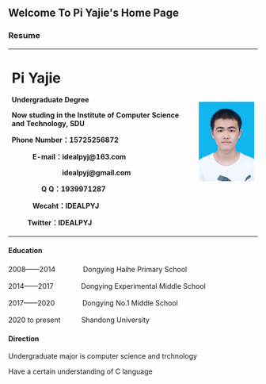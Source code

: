 ## Welcome To Pi Yajie's Home Page
### Resume  
<table border="0">
  <tr>
    <td width="75%">
      <h1>Pi Yajie</h1>
      <p><b>Undergraduate Degree</b></p>
      <p><b>Now studing in the Institute of Computer Science and Technology, SDU</b></p>
      <p><b>Phone Number：15725256872</b></p>
      <p><b>　　　E-mail：idealpyj@163.com</b></p>
      <p><b>　　　　　　　 idealpyj@gmail.com</b></p>
      <p><b>　　　　 Q Q：1939971287</b></p>
      <p><b>　　　Wecaht：IDEALPYJ</b></p>
      <p><b>　　 Twitter：IDEALPYJ</b></p>
    </td>
    <td width="25%">
      <img src="/ID photo.jpg" width="100%">
    </td>
  </tr>
</table>

#### Education
2008——2014　　　　Dongying Haihe Primary School 

2014——2017　　　　Dongying Experimental Middle School

2017——2020　　　　Dongying No.1 Middle School  

2020 to present　　　Shandong University  
#### Direction
Undergraduate major is computer science and trchnology

Have a certain understanding of C language
